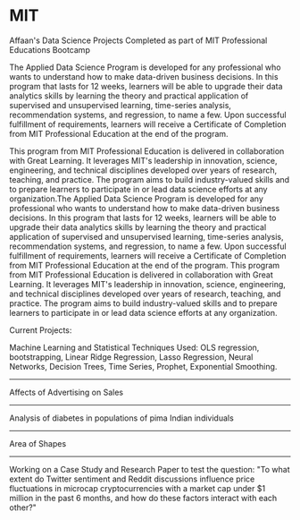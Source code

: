 # MIT
Affaan's Data Science Projects Completed as part of MIT Professional Educations Bootcamp

The Applied Data Science Program is developed for any professional who wants to understand how to make data-driven business decisions. In this program that lasts for 12 weeks, learners will be able to upgrade their data analytics skills by learning the theory and practical application of supervised and unsupervised learning, time-series analysis, recommendation systems, and regression, to name a few. Upon successful fulfillment of requirements, learners will receive a Certificate of Completion from MIT Professional Education at the end of the program.

This program from MIT Professional Education is delivered in collaboration with Great Learning. It leverages MIT's leadership in innovation, science, engineering, and technical disciplines developed over years of research, teaching, and practice. The program aims to build industry-valued skills and to prepare learners to participate in or lead data science efforts at any organization.The Applied Data Science Program is developed for any professional who wants to understand how to make data-driven business decisions. In this program that lasts for 12 weeks, learners will be able to upgrade their data analytics skills by learning the theory and practical application of supervised and unsupervised learning, time-series analysis, recommendation systems, and regression, to name a few. Upon successful fulfillment of requirements, learners will receive a Certificate of Completion from MIT Professional Education at the end of the program. This program from MIT Professional Education is delivered in collaboration with Great Learning. It leverages MIT's leadership in innovation, science, engineering, and technical disciplines developed over years of research, teaching, and practice. The program aims to build industry-valued skills and to prepare learners to participate in or lead data science efforts at any organization.

Current Projects: 

Machine Learning and Statistical Techniques Used: OLS regression, bootstrapping, Linear Ridge Regression,
Lasso Regression, Neural Networks, Decision Trees, Time Series, Prophet, Exponential Smoothing.

----------------------------------------------------------------------------

Affects of Advertising on Sales

----------------------------------------------------------------------------

Analysis of diabetes in populations of pima Indian individuals

----------------------------------------------------------------------------

Area of Shapes

----------------------------------------------------------------------------

Working on a Case Study and Research Paper to test the question: "To what extent do Twitter sentiment and Reddit discussions influence price fluctuations in microcap cryptocurrencies with a
market cap under $1 million in the past 6 months, and how do these factors interact with each other?"
